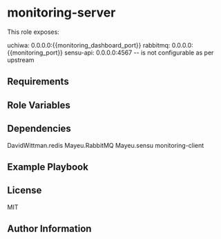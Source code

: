 monitoring-server
=========

This role exposes:

uchiwa: 0.0.0.0:{{monitoring_dashboard_port}}
rabbitmq: 0.0.0.0:{{monitoring_port}}
sensu-api: 0.0.0.0:4567 -- is not configurable as per upstream

Requirements
------------

Role Variables
--------------

Dependencies
------------

DavidWittman.redis
Mayeu.RabbitMQ
Mayeu.sensu
monitoring-client

Example Playbook
----------------


License
-------

MIT

Author Information
------------------
